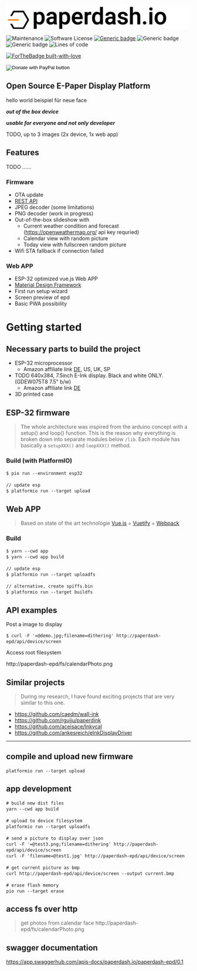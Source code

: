 ![paperdash.io](./doc/logo-readme.svg)

![Maintenance](https://img.shields.io/badge/Maintained%3F-yes-green.svg)
![Software License](https://img.shields.io/badge/license-MIT-brightgreen.svg)
[![Generic badge](https://img.shields.io/badge/REST_API-0.1-<COLOR>.svg?logo=swagger)](https://app.swaggerhub.com/apis-docs/paperdash.io/paperdash-epd/0.1)
![Generic badge](https://img.shields.io/badge/Firmware-0.1-orange.svg?logo=arduino)
![Generic badge](https://img.shields.io/badge/APP-0.1-orange.svg?logo=vuetify)
![Lines of code](https://img.shields.io/tokei/lines/github/paperdash/device-epd)

[![ForTheBadge built-with-love](http://ForTheBadge.com/images/badges/built-with-love.svg)](https://GitHub.com/Naereen/)
<form action="https://www.paypal.com/donate" method="post" target="_top">
	<input type="hidden" name="hosted_button_id" value="HBVQC64JTW68N" />
	<input type="image" src="https://www.paypalobjects.com/en_US/i/btn/btn_donate_LG.gif" border="0" name="submit" title="PayPal - The safer, easier way to pay online!" alt="Donate with PayPal button" />
	<img alt="" border="0" src="https://www.paypal.com/en_DE/i/scr/pixel.gif" width="1" height="1" />
</form>


<!--
[![GitHub license](https://img.shields.io/github/license/Naereen/StrapDown.js.svg)](https://github.com/Naereen/StrapDown.js/blob/master/LICENSE)
[![saythanks](https://img.shields.io/badge/say-thanks-ff69b4.svg)](https://saythanks.io/to/kennethreitz)
-->


## Open Source E-Paper Display Platform

hello world beispiel für neue face

***out of the box device***

***usable for everyone and not only developer***


TODO, up to 3 images (2x device, 1x web app)

## Features
TODO ......

### Firmware
* OTA update
* [REST API](https://app.swaggerhub.com/apis-docs/paperdash.io/paperdash-epd/0.1)
* JPEG decoder (some limitations)
* PNG decoder (work in progress)
* Out-of-the-box slideshow with
  * Current weather condition and forecast (https://openweathermap.org/ api key requried)
  * Calendar view with random picture
  * Today view with fullscreen random picture
* Wifi STA fallback if connection failed

### Web APP
* ESP-32 optimized vue.js Web APP
* [Material Design Framework](https://vuetifyjs.com/)
* First run setup wizard
* Screen preview of epd
* Basic PWA possibility


# Getting started

## Necessary parts to build the project

* ESP-32 microprocessor
  * Amazon affiliate link [DE](https://amzn.to/34OYBol), US, UK, SP
* TODO 640x384, 7.5inch E-Ink display. Black and white ONLY. (GDEW075T8 7.5" b/w)
  * Amazon affiliate link [DE](https://amzn.to/34OYNnz)
* 3D printed case

## ESP-32 firmware

> The whole architecture was inspired from the arduino concept with a setup() and loop() function.
> This is the reason why everything is broken down into separate modules below `/lib`. Each module has basically a `setupXXX()` and `loopXXX()` method.

### Build (with PlatformIO)
```
$ pio run --environment esp32

// update esp
$ platformio run --target upload
```

## Web APP

> Based on state of the art technologie [Vue.js](https://vuejs.org/) + [Vuetify](https://vuetifyjs.com/) + [Webpack](https://webpack.js.org/)

### Build
```
$ yarn --cwd app
$ yarn --cwd app build

// update esp
$ platformio run --target uploadfs

// alternative, create spiffs.bin
$ platformio run --target buildfs

```


## API examples

Post a image to display
```
$ curl -F '=@demo.jpg;filename=dithering' http://paperdash-epd/api/device/screen
```

Access root filesystem

http://paperdash-epd/fs/calendarPhoto.png



## Similar projects

> During my research, I have found exciting projects that are very similar to this one.
- https://github.com/caedm/wall-ink
- https://github.com/rgujju/paperdink
- https://github.com/aceisace/Inkycal
- https://github.com/ankesreich/eInkDisplayDriver

------------------------------------------------


## compile and upload new firmware
```properties
platformio run --target upload
```

## app development
```properties
# build new dist files
yarn --cwd app build

# upload to device filesystem
platformio run --target uploadfs

# send a picture to display over json
curl -F '=@test3.png;filename=dithering' http://paperdash-epd/api/device/screen
curl -F 'filename=@test1.jpg' http://paperdash-epd/api/device/screen

# get current picture as bmp
curl http://paperdash-epd/api/device/screen --output current.bmp

# erase flash memory
pio run --target erase
```

## access fs over http

> get photos from calendar face
http://paperdash-epd/fs/calendarPhoto.png



## swagger documentation
https://app.swaggerhub.com/apis-docs/paperdash.io/paperdash-epd/0.1